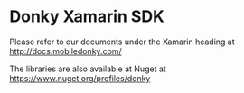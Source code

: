 # Donky Xamarin SDK

Please refer to our documents under the Xamarin heading at http://docs.mobiledonky.com/

The libraries are also available at Nuget at https://www.nuget.org/profiles/donky
